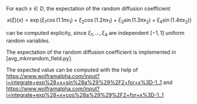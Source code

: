 
For each $x \in D$, the expectation of the random diffusion coefficient

$$
\kappa(\xi)(x) = 
\exp\big(\xi_1 \cos(1.1\pi x_1)
+\xi_2 \cos(1.2\pi x_1)
+\xi_3 \sin(1.3\pi x_2)
+\xi_4 \sin(1.4\pi x_2)\big)
$$

can be computed explicity, since $\xi_1, \ldots, \xi_4$ are independent
$[-1,1]$ uniform random variables. 

The expectation of the random diffusion coefficient is implemented in
[avg_mknrandom_field.py].


The expected value can be computed with the help of
https://www.wolframalpha.com/input?i=integrate+exp%28+x+sin%28a%29%29%2F2+for+x%3D-1..1
and
https://www.wolframalpha.com/input?i=integrate+exp%28+x+cos%28a%29%29%2F2+for+x%3D-1..1
